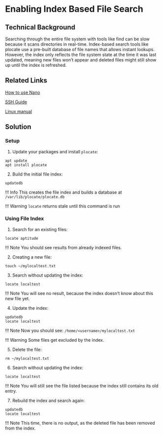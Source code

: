 # Enabling Index Based File Search

## Technical Background

Searching through the entire file system with tools like find can be slow because it scans directories in real-time. Index-based search tools like plocate use a pre-built database of file names that allows instant lookups. However, the index only reflects the file system state at the time it was last updated, meaning new files won’t appear and deleted files might still show up until the index is refreshed.

## Related Links

[How to use Nano](https://linuxize.com/post/how-to-use-nano-text-editor/)

[SSH Guide](https://docstore.mik.ua/orelly/networking_2ndEd/ssh/)

[Linux manual](https://man7.org/linux/man-pages/man1/rm.1.html)

## Solution

### Setup

1. Update your packages and install `plocate`:

```
apt update
apt install plocate
```

2. Build the initial file index:    

`updatedb`

!!! Info
    This creates the file index and builds a database at `/var/lib/plocate/plocate.db`

!!! Warning
    `locate` returns stale until this command is run

### Using File Index

1. Search for an existing files:

`locate aptitude`

!!! Note 
    You should see results from already indexed files.

2. Creating a new file:

`touch ~/mylocaltest.txt`

3. Search without updating the index:

`locate localtest`

!!! Note 
    You will see no result, because the index doesn’t know about this new file yet.

4. Update the index:

```
updatedb
locate localtest
```

!!! Note
    Now you should see: `/home/<username>/mylocaltest.txt`

!!! Warning
    Some files get excluded by the index.

5. Delete the file:

`rm ~/mylocaltest.txt`

6. Search without updating the index:

`locate localtest`

!!! Note 
    You will still see the file listed because the index still contains its old entry.

7. Rebuild the index and search again:

```
updatedb
locate localtest
```

!!! Note 
    This time, there is no output, as the deleted file has been removed from the index.

